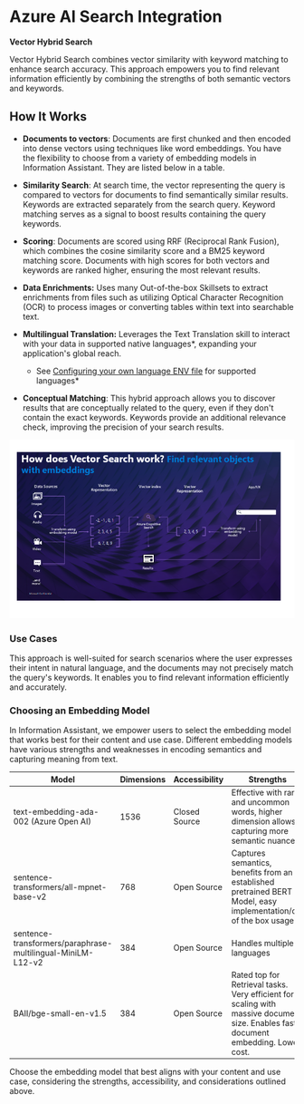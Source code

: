 # Azure AI Search Integration

**Vector Hybrid Search**

Vector Hybrid Search combines vector similarity with keyword matching to enhance search accuracy. This approach empowers you to find relevant information efficiently by combining the strengths of both semantic vectors and keywords.

## How It Works

- **Documents to vectors**: Documents are first chunked and then encoded into dense vectors using techniques like word embeddings. You have the flexibility to choose from a variety of embedding models in Information Assistant. They are listed below in a table.

- **Similarity Search**: At search time, the vector representing the query is compared to vectors for documents to find semantically similar results. Keywords are extracted separately from the search query. Keyword matching serves as a signal to boost results containing the query keywords.

- **Scoring**: Documents are scored using RRF (Reciprocal Rank Fusion), which combines the cosine similarity score and a BM25 keyword matching score. Documents with high scores for both vectors and keywords are ranked higher, ensuring the most relevant results.


* **Data Enrichments:** Uses many Out-of-the-box Skillsets to extract enrichments from files such as utilizing Optical Character Recognition (OCR) to process images or converting tables within text into searchable text.

* **Multilingual Translation:** Leverages the Text Translation skill to interact with your data in supported native languages*, expanding your application's global reach.

  * See [Configuring your own language ENV file](/docs/features/configuring_language_env_files.md) for supported languages*

- **Conceptual Matching**: This hybrid approach allows you to discover results that are conceptually related to the query, even if they don't contain the exact keywords. Keywords provide an additional relevance check, improving the precision of your search results.

![How Does Vector Search work](/docs/images/VectorSearch.png)

### Use Cases

This approach is well-suited for  search scenarios where the user expresses their intent in natural language, and the documents may not precisely match the query's keywords. It enables you to find relevant information efficiently and accurately.

### Choosing an Embedding Model

In Information Assistant, we empower users to select the embedding model that works best for their content and use case. Different embedding models have various strengths and weaknesses in encoding semantics and capturing meaning from text.

| Model                                    | Dimensions | Accessibility | Strengths                                             | Considerations                                      |
|-----------------------------------------|------------|--------------|------------------------------------------------------|-----------------------------------------------------|
| text-embedding-ada-002 (Azure Open AI)   | 1536       | Closed Source | Effective with rare and uncommon words, higher dimension allows capturing more semantic nuance | Larger model size, slower inference, Throttling, Cost |
| sentence-transformers/all-mpnet-base-v2  | 768        | Open Source   | Captures semantics, benefits from an established pretrained BERT Model, easy implementation/out of the box usage | Requires more compute resources, less optimized than Ada |
| sentence-transformers/paraphrase-multilingual-MiniLM-L12-v2 | 384 | Open Source | Handles multiple languages | Lower dimensionality misses some semantics |
| BAII/bge-small-en-v1.5                   | 384        | Open Source   | Rated top for Retrieval tasks. Very efficient for scaling with massive document size. Enables fast document embedding. Lower cost. | Lower dimensionality misses some semantics, May suffer from limited linguistic knowledge |

Choose the embedding model that best aligns with your content and use case, considering the strengths, accessibility, and considerations outlined above.
